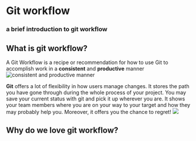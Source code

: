 # Git workflow
### a brief introduction to git workflow
## What is git workflow?
A Git Workflow is a recipe or recommendation for how to use Git to accomplish work in a **consistent** and **productive** manner
![consistent and productive manner](https://timgsa.baidu.com/timg?image&quality=80&size=b9999_10000&sec=1509380412750&di=63fd4d2caa79803230ad17762083978c&imgtype=0&src=http%3A%2F%2Fwww.zzccae.com%2Fuploadfile%2Fimage%2F201611%2F20161122180694299429.jpg)

**Git** offers a lot of flexibility in how users manage changes. It stores the path you have gone through during the whole process of your project. You may save your current status with git and pick it up wherever you are. It shows your team members where you are on your way to your target and how they may probably help you. Moreover, it offers you the chance to regret!
![](http://img5.duitang.com/uploads/item/201504/01/20150401072910_VTBeY.jpeg)
##  Why do we love git workflow?
